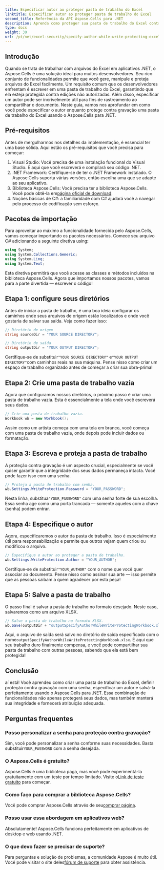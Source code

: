 ```yaml
---
title: Especificar autor ao proteger pasta de trabalho do Excel
linktitle: Especificar autor ao proteger pasta de trabalho do Excel
second_title: Referência da API Aspose.Cells para .NET
description: Aprenda como proteger sua pasta de trabalho do Excel contra gravação ao especificar um autor usando o Aspose.Cells para .NET neste guia passo a passo.
type: docs
weight: 30
url: /pt/net/excel-security/specify-author-while-write-protecting-excel-workbook/
---
```

## Introdução

Quando se trata de trabalhar com arquivos do Excel em aplicativos .NET, o Aspose.Cells é uma solução ideal para muitos desenvolvedores. Seu rico conjunto de funcionalidades permite que você gere, manipule e proteja arquivos do Excel facilmente. Um requisito comum que os desenvolvedores enfrentam é escrever em uma pasta de trabalho do Excel, garantindo que ela esteja protegida contra edições não autorizadas. Além disso, especificar um autor pode ser incrivelmente útil para fins de rastreamento ao compartilhar o documento. Neste guia, vamos nos aprofundar em como você pode especificar o autor enquanto protege contra gravação uma pasta de trabalho do Excel usando o Aspose.Cells para .NET.

## Pré-requisitos

Antes de mergulharmos nos detalhes da implementação, é essencial ter uma base sólida. Aqui estão os pré-requisitos que você precisa para começar:

1. Visual Studio: Você precisa de uma instalação funcional do Visual Studio. É aqui que você escreverá e compilará seu código .NET.
2. .NET Framework: Certifique-se de ter o .NET Framework instalado. O Aspose.Cells suporta várias versões, então escolha uma que se adapte ao seu aplicativo.
3.  Biblioteca Aspose.Cells: Você precisa ter a biblioteca Aspose.Cells. Você pode obtê-la em[página oficial de download](https://releases.aspose.com/cells/net/).
4. Noções básicas de C#: a familiaridade com C# ajudará você a navegar pelo processo de codificação sem esforço.

## Pacotes de importação

Para aproveitar ao máximo a funcionalidade fornecida pelo Aspose.Cells, vamos começar importando os pacotes necessários. Comece seu arquivo C# adicionando a seguinte diretiva using:

```csharp
using System;
using System.Collections.Generic;
using System.Linq;
using System.Text;
```

Esta diretiva permitirá que você acesse as classes e métodos incluídos na biblioteca Aspose.Cells. Agora que importamos nossos pacotes, vamos para a parte divertida — escrever o código!

## Etapa 1: configure seus diretórios

Antes de iniciar a pasta de trabalho, é uma boa ideia configurar os caminhos onde seus arquivos de origem estão localizados e onde você gostaria de salvar sua saída. Veja como fazer isso:

```csharp
// Diretório de origem
string sourceDir = "YOUR SOURCE DIRECTORY";

// Diretório de saída
string outputDir = "YOUR OUTPUT DIRECTORY";
```

 Certifique-se de substituir`"YOUR SOURCE DIRECTORY"` e`"YOUR OUTPUT DIRECTORY"`com caminhos reais na sua máquina. Pense nisso como criar um espaço de trabalho organizado antes de começar a criar sua obra-prima!

## Etapa 2: Crie uma pasta de trabalho vazia

Agora que configuramos nossos diretórios, o próximo passo é criar uma pasta de trabalho vazia. Esta é essencialmente a tela onde você escreverá seus dados.

```csharp
// Crie uma pasta de trabalho vazia.
Workbook wb = new Workbook();
```

Assim como um artista começa com uma tela em branco, você começa com uma pasta de trabalho vazia, onde depois pode incluir dados ou formatação.

## Etapa 3: Escreva e proteja a pasta de trabalho

A proteção contra gravação é um aspecto crucial, especialmente se você quiser garantir que a integridade dos seus dados permaneça intacta. Você pode fazer isso com uma senha.

```csharp
// Proteja a pasta de trabalho com senha.
wb.Settings.WriteProtection.Password = "YOUR_PASSWORD";
```

 Nesta linha, substitua`"YOUR_PASSWORD"` com uma senha forte de sua escolha. Essa senha age como uma porta trancada — somente aqueles com a chave (senha) podem entrar.

## Etapa 4: Especifique o autor

Agora, especificaremos o autor da pasta de trabalho. Isso é especialmente útil para responsabilização e permite que outros vejam quem criou ou modificou o arquivo.

```csharp
// Especifique o autor ao proteger a pasta de trabalho.
wb.Settings.WriteProtection.Author = "YOUR_AUTHOR";
```

 Certifique-se de substituir`"YOUR_AUTHOR"` com o nome que você quer associar ao documento. Pense nisso como assinar sua arte — isso permite que as pessoas saibam a quem agradecer por esta peça!

## Etapa 5: Salve a pasta de trabalho

O passo final é salvar a pasta de trabalho no formato desejado. Neste caso, salvaremos como um arquivo XLSX. 

```csharp
// Salve a pasta de trabalho no formato XLSX.
wb.Save(outputDir + "outputSpecifyAuthorWhileWriteProtectingWorkbook.xlsx");
```

 Aqui, o arquivo de saída será salvo no diretório de saída especificado com o nome`outputSpecifyAuthorWhileWriteProtectingWorkbook.xlsx`. É aqui que seu trabalho duro finalmente compensa, e você pode compartilhar sua pasta de trabalho com outras pessoas, sabendo que ela está bem protegida!

## Conclusão

aí está! Você aprendeu como criar uma pasta de trabalho do Excel, definir proteção contra gravação com uma senha, especificar um autor e salvá-la perfeitamente usando o Aspose.Cells para .NET. Essa combinação de funcionalidades não apenas protegerá seus dados, mas também manterá sua integridade e fornecerá atribuição adequada.

## Perguntas frequentes

### Posso personalizar a senha para proteção contra gravação?  
 Sim, você pode personalizar a senha conforme suas necessidades. Basta substituir`YOUR_PASSWORD` com a senha desejada.

### O Aspose.Cells é gratuito?  
 Aspose.Cells é uma biblioteca paga, mas você pode experimentá-la gratuitamente com um teste por tempo limitado. Visite o[Link de teste gratuito](https://releases.aspose.com/) para começar.

### Como faço para comprar a biblioteca Aspose.Cells?  
 Você pode comprar Aspose.Cells através de seu[comprar página](https://purchase.aspose.com/buy).

### Posso usar essa abordagem em aplicativos web?  
Absolutamente! Aspose.Cells funciona perfeitamente em aplicativos de desktop e web usando .NET.

### O que devo fazer se precisar de suporte?  
 Para perguntas e solução de problemas, a comunidade Aspose é muito útil. Você pode visitar o site deles[fórum de suporte](https://forum.aspose.com/c/cells/9) para obter assistência.